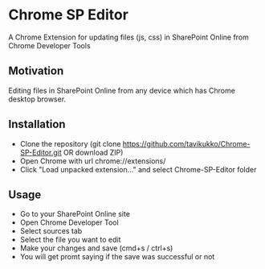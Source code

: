 # Chrome SP Editor

A Chrome Extension for updating files (js, css) in SharePoint Online from Chrome Developer Tools

## Motivation

Editing files in SharePoint Online from any device which has Chrome desktop browser.

## Installation

* Clone the repository (git clone https://github.com/tavikukko/Chrome-SP-Editor.git OR download ZIP)
* Open Chrome with url chrome://extensions/
* Click "Load unpacked extension..." and select Chrome-SP-Editor folder

## Usage

* Go to your SharePoint Online site
* Open Chrome Developer Tool
* Select sources tab
* Select the file you want to edit
* Make your changes and save (cmd+s / ctrl+s)
* You will get promt saying if the save was successful or not

